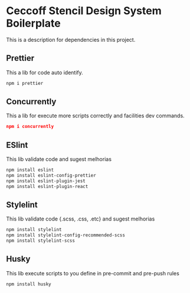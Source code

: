 # Ceccoff Stencil Design System Boilerplate

This is a description for dependencies in this project.

## Prettier

This a lib for code auto identify.

```bash
npm i prettier
```

## Concurrently

This a lib for execute more scripts correctly and facilities dev commands.

```json
npm i concurrently
```

## ESlint

This lib validate code and sugest melhorias

```bash
npm install eslint
npm install eslint-config-prettier
npm install eslint-plugin-jest
npm install eslint-plugin-react
```

## Stylelint

This lib validate code {.scss, .css, .etc} and sugest melhorias

```bash
npm install stylelint
npm install stylelint-config-recommended-scss
npm install stylelint-scss
```

## Husky

This lib execute scripts to you define in pre-commit and pre-push rules

```bash
npm install husky
```

